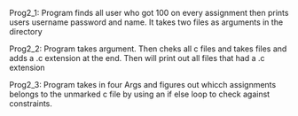Prog2_1: Program finds all user who got 100 on every assignment then prints users username password and name. It takes two files as arguments in the directory

Prog2_2: Program takes argument. Then cheks all c files and takes files and adds a .c extension at the end. Then will print out all files that had a .c extension

Prog2_3: Program takes in four Args and figures out whicch assignments belongs to the unmarked c file by using an if else loop to check against constraints.